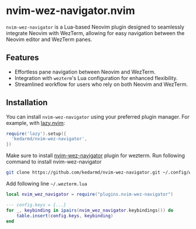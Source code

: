 # nvim-wez-navigator.nvim

`nvim-wez-navigator` is a Lua-based Neovim plugin designed to seamlessly integrate Neovim with WezTerm, allowing for easy navigation between the Neovim editor and WezTerm panes.

## Features

- Effortless pane navigation between Neovim and WezTerm.
- Integration with `wezterm`'s Lua configuration for enhanced flexibility.
- Streamlined workflow for users who rely on both Neovim and WezTerm.

## Installation

You can install `nvim-wez-navigator` using your preferred plugin manager. For example, with [lazy.nvim](https://github.com/folke/lazy.nvim):

```lua
require('lazy').setup({
  'kedarmd/nvim-wez-navigator',
})
```

Make sure to install [nvim-wez-navigator](https://github.com/kedarmd/nvim-wez-navigator) plugin for wezterm.
Run following command to install nvim-wez-navigator
```sh
git clone https://github.com/kedarmd/nvim-wez-navigator.git ~/.config/wezterm/plugins/nvim-wez-navigator/
```
Add following line `~/.wezterm.lua`
```lua
local nvim_wez_navigator = require("plugins.nvim-wez-navigator")

--- config.keys = {...}
for _, keybinding in ipairs(nvim_wez_navigator.keybindings()) do
	table.insert(config.keys, keybinding)
end
```

